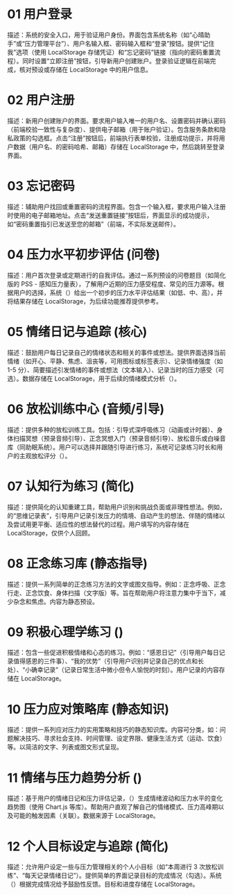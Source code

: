 # 01 用户登录
描述：系统的安全入口，用于验证用户身份。界面包含系统名称（如“心晴助手”或“压力管理平台”）、用户名输入框、密码输入框和“登录”按钮。提供“记住我”选项（使用 LocalStorage 存储凭证）和“忘记密码”链接（指向的密码重置流程）。同时设置“立即注册”按钮，引导新用户创建账户。登录验证逻辑在前端完成，核对预设或存储在 LocalStorage 中的用户信息。

# 02 用户注册
描述：新用户创建账户的界面。要求用户输入唯一的用户名、设置密码并确认密码（前端校验一致性与复杂度）、提供电子邮箱（用于账户验证）。包含服务条款和隐私政策的勾选框。点击“注册”按钮后，前端执行表单校验，注册成功提示，并将用户数据（用户名、的密码哈希、邮箱）存储在 LocalStorage 中，然后跳转至登录界面。

# 03 忘记密码
描述：辅助用户找回或重置密码的流程界面。包含一个输入框，要求用户输入注册时使用的电子邮箱地址。点击“发送重置链接”按钮后，界面显示的成功提示，如“密码重置指引已发送至您的邮箱”（前端，不实际发送邮件）。

# 04 压力水平初步评估 (问卷)
描述：用户首次登录或定期进行的自我评估。通过一系列预设的问卷题目（如简化版的 PSS - 感知压力量表），了解用户近期的压力感受程度、常见的压力源等。根据用户的选择，系统（）给出一个初步的压力水平评估结果（如低、中、高），并将结果存储在 LocalStorage，为后续功能推荐提供参考。

# 05 情绪日记与追踪 (核心)
描述：鼓励用户每日记录自己的情绪状态和相关的事件或想法。提供界面选择当前情绪（如开心、平静、焦虑、沮丧等，可用图标或标签表示）、记录情绪强度（如 1-5 分）、简要描述引发情绪的事件或想法（文本输入）、记录当时的压力感受（可选）。数据存储在 LocalStorage，用于后续的情绪模式分析（）。

# 06 放松训练中心 (音频/引导)
描述：提供多种的放松训练工具。包括：引导式深呼吸练习（动画或计时器）、身体扫描冥想（预录音频引导）、正念冥想入门（预录音频引导）、放松音乐或白噪音库（同助眠系统）。用户可以选择并跟随引导进行练习，系统可记录练习时长和用户的主观放松评分（）。

# 07 认知行为练习 (简化)
描述：提供简化的认知重建工具，帮助用户识别和挑战负面或非理性想法。例如，的“思维记录表”，引导用户记录引发压力的情境、自动产生的想法、伴随的情绪以及尝试用更平衡、适应性的想法替代的过程。用户填写的内容存储在 LocalStorage，仅供个人回顾。

# 08 正念练习库 (静态指导)
描述：提供一系列简单的正念练习方法的文字或图文指导。例如：正念呼吸、正念行走、正念饮食、身体扫描（文字版）等。旨在帮助用户将注意力集中于当下，减少杂念和焦虑。内容为静态预设。

# 09 积极心理学练习 ()
描述：包含一些促进积极情绪和心态的练习。例如：“感恩日记”（引导用户每日记录值得感恩的三件事）、“我的优势”（引导用户识别并记录自己的优点和长处）、“小确幸记录”（记录日常生活中微小但令人愉悦的时刻）。用户记录的内容存储在 LocalStorage。

# 10 压力应对策略库 (静态知识)
描述：提供一系列应对压力的实用策略和技巧的静态知识库。内容可分类，如：问题解决技巧、寻求社会支持、时间管理、设定界限、健康生活方式（运动、饮食）等。以简洁的文字、列表或图文形式呈现。

# 11 情绪与压力趋势分析 ()
描述：基于用户的情绪日记和压力评估记录，（）生成情绪波动和压力水平的变化趋势图（使用 Chart.js 等库）。帮助用户直观了解自己的情绪模式、压力高峰期以及可能的触发因素（关联）。数据来源于 LocalStorage。

# 12 个人目标设定与追踪 (简化)
描述：允许用户设定一些与压力管理相关的个人小目标（如“本周进行 3 次放松训练”、“每天记录情绪日记”）。提供简单的界面记录目标的完成情况（勾选）。系统（）根据完成情况给予鼓励性反馈。目标和进度存储在 LocalStorage。
